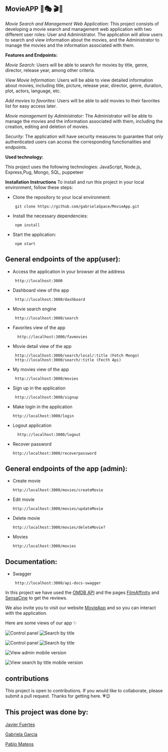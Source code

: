 ## MovieAPP :movie_camera::performing_arts:	:clapper::ticket:
 
 *Movie Search and Management Web Application*: 
   This project consists of developing a movie search and management web application with two different user roles: User and Administrator.   The application will allow users to search and view information about the movies, and the Administrator to manage the movies and the information associated with them.

**Features and Endpoints:** 


*Movie Search:* Users will be able to search for movies by title, genre, director, release year, among other criteria.

*View Movie Information*: Users will be able to view detailed information about movies, including title, picture, release year, director, genre, duration, plot, actors, language, etc.

*Add movies to favorites:* Users will be able to add movies to their favorites list for easy access later.

*Movie management by Administrator:* The Administrator will be able to manage the movies and the information associated with them, including the creation, editing and deletion of movies.

*Security:* The application will have security measures to guarantee that only authenticated users can access the corresponding functionalities and endpoints.

**Used technology:**

This project uses the following technologies:
JavaScript, Node.js, Express,Pug, Mongo, SQL,  puppeteer

**Installation Instructions**
To install and run this project in your local environment, follow these steps:

 - Clone the repository to your local environment:

		git clone https://github.com/gabrielaSpace/MovieApp.git

 - Install the necessary dependencies:

		npm install

 - Start the application:

		npm start


## General endpoints of the app(user):

 - Access the application in your browser at the address

		http://localhost:3000

 - Dashboard view of the app

		http://localhost:3000/dashboard

 - Movie search engine

		http://localhost:3000/search
		
- Favorites view of the app

		http://localhost:3000/favmovies

 - Movie detail view of the app
		
		http://localhost:3000/search/local/:title (Fetch Mongo)
		http://localhost:3000/search/:title (Fecth Api)
		
		
 - My movies view of the app

		http://localhost:3000/movies

 - Sign up in the application

		http://localhost:3000/signup
		
 -  Make login in the application

		http://localhost:3000/login
		
- Logout application

		http://localhost:3000/logout

 -  Recover password

		http://localhost:3000/recoverpassword


## General endpoints of the app (admin):

 -  Create movie 

		http://localhost:3000/movies/createMovie
		
 -   Edit movie

	     http://localhost:3000/movies/updateMovie

 -   Delete movie

	     http://localhost:3000/movies/deleteMovie?


 -  Movies 

		http://localhost:3000/movies

## Documentation:

 - Swagger

		http://localhost:3000/api-docs-swagger


In this project we have used the [OMDB API](https://www.omdbapi.com/) and the pages [FilmAffinity](https://www.filmaffinity.com/es/main.html) and [SensaCine](https://www.sensacine.com/peliculas/criticas-sensacine/) to get the reviews.

We also invite you to visit our website [MovieApp](https://movie-app-zmanak.vercel.app/) and so you can interact with the application.

Here are some views of our app :sparkles:

 ![Control panel ](https://github.com/GabrielaSpace/MovieApp/blob/develop/public/assets/viewControl.png)
 ![Search by title](https://github.com/GabrielaSpace/MovieApp/blob/develop/public/assets/viewTitle.png)

 ![Control panel ](https://github.com/GabrielaSpace/MovieApp/blob/develop/public/assets/viewControl.png)
 ![Search by title](https://github.com/GabrielaSpace/MovieApp/blob/develop/public/assets/viewTitle.png)

 ![View admin mobile version](https://github.com/GabrielaSpace/MovieApp/blob/develop/public/assets/viewadminC.png)
 
 ![View search by title mobile version](https://github.com/GabrielaSpace/MovieApp/blob/develop/public/assets/viewAdmin2.png)




## contributions

This project is open to contributions. If you would like to collaborate, please submit a pull request. Thanks for getting here. :heartpulse::wink: 

## This project was done by:

[Javier Fuertes](https://github.com/ZManak)

[Gabriela García](https://github.com/GabrielaSpace)


[Pablo Mateos](https://github.com/PabloMatMar)

 

